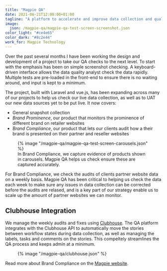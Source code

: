 ```yaml
---
title: "Magpie QA"
date: 2021-06-21T12:00:00+01:00
tagline: "A platform to accelerate and improve data collection and quality."
image:
  json: /magpie-qa/magpie-qa-test-screen-screenshot.json
color_light: "#ce4e65"
color_dark: "#8c2e44"
work_for: Magpie Technology
---
```


Over the past several months I have been working the design and development of a project to take our QA checks to the next level. To start with the emphasis has been on simple screenshot checking. A keyboard-driven interface allows the data quality analyst check the data rapidly. Multiple tests are pre-loaded in the front-end to ensure there is no waiting around, and input is kept to a minimum.

The project, built with Laravel and vue.js, has been expanding across many of our projects to help us check our live data collection, as well as to UAT our new data sources yet to be put live. It now covers:

- General snapshot collection
- _Brand Prominence_, our product that monitors the prominence of different brand on retailer websites
- _Brand Compliance_, our product that lets our clients audit how a their brand is presented on their partner and reseller websites

<figure>
  <div class="c-image-background u-rounded">
    {% image "/magpie-qa/magpie-qa-test-screen-carousels.json" %}
  </div>
  <figcaption>
    In Brand Compliance, we capture evidence of products shown in carousels. Magpie QA helps us  check ensure these are captured accurately.
  </figcaption>
</figure>

For Brand Compliance, we check the audits of clients partner website data on a weekly basis. Magpie QA has been critical to helping us check the data each week to make sure any issues in data collection can be corrected before the audits are relased, and is a key part of our strategy enable us to scale up the amount of partner websites we can monitor.

## Clubhouse Integration

We manage the weekly audits and fixes using [Clubhouse][1]. The QA platform integrates with the Clubhouse API to automatically move the stories between workflow states during data collection, as well as managing the labels, tasks and comments on the stories. This compeltely streamlines the QA process and keeps admin at a minimum.


<figure>
  <div class="c-image-background u-rounded">
    {% image "/magpie-qa/clubhouse.json" %}
  </div>
</figure>

Read more about Brand Compliance on the [Magpie website][2].

[1]: https://clubhouse.io/
[2]: https://www.magpiehq.com/features/brand-compliance/

